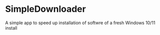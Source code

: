 # SimpleDownloader
A simple app to speed up installation of softwre of a fresh Windows 10/11 install
